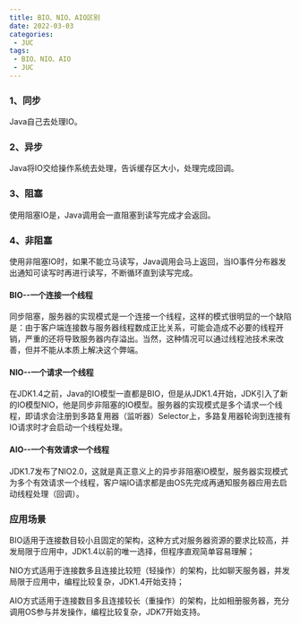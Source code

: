 ```yaml
---
title: BIO、NIO、AIO区别
date: 2022-03-03
categories:
 - JUC
tags:
 - BIO、NIO、AIO
 - JUC
---
```


### 1、同步

Java自己去处理IO。

### 2、异步

Java将IO交给操作系统去处理，告诉缓存区大小，处理完成回调。

### 3、阻塞

使用阻塞IO是，Java调用会一直阻塞到读写完成才会返回。

### 4、非阻塞

使用非阻塞IO时，如果不能立马读写，Java调用会马上返回，当IO事件分布器发出通知可读写时再进行读写，不断循环直到读写完成。

####  BIO--一个连接一个线程

同步阻塞，服务器的实现模式是一个连接一个线程，这样的模式很明显的一个缺陷是：由于客户端连接数与服务器线程数成正比关系，可能会造成不必要的线程开销，严重的还将导致服务器内存溢出。当然，这种情况可以通过线程池技术来改善，但并不能从本质上解决这个弊端。

#### NIO--一个请求一个线程

在JDK1.4之前，Java的IO模型一直都是BIO，但是从JDK1.4开始，JDK引入了新的IO模型NIO，他是同步非阻塞的IO模型。服务器的实现模式是多个请求一个线程，即请求会注册到多路复用器（监听器）Selector上，多路复用器轮询到连接有IO请求时才会启动一个线程处理。

#### AIO--一个有效请求一个线程

JDK1.7发布了NIO2.0，这就是真正意义上的异步非阻塞IO模型，服务器实现模式为多个有效请求一个线程，客户端IO请求都是由OS先完成再通知服务器应用去启动线程处理（回调）。

### 应用场景

BIO适用于连接数目较小且固定的架构，这种方式对服务器资源的要求比较高，并发局限于应用中，JDK1.4以前的唯一选择，但程序直观简单容易理解；

NIO方式适用于连接数多且连接比较短（轻操作）的架构，比如聊天服务器，并发局限于应用中，编程比较复杂，JDK1.4开始支持；

AIO方式适用于连接数目多且连接较长（重操作）的架构，比如相册服务器，充分调用OS参与并发操作，编程比较复杂，JDK7开始支持。
